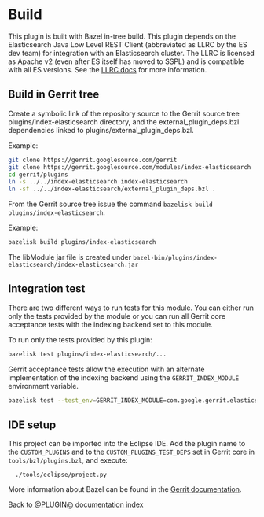# Build

This plugin is built with Bazel in-tree build. This plugin depends on the Elasticsearch Java Low
Level REST Client (abbreviated as LLRC by the ES dev team) for integration with an Elasticsearch
cluster. The LLRC is licensed as Apache v2 (even after ES itself has moved to SSPL) and is
compatible with all ES versions. See the [LLRC
docs](https://www.elastic.co/guide/en/elasticsearch/client/java-api-client/8.15/java-rest-low-usage-maven.html)
for more information.

## Build in Gerrit tree

Create a symbolic link of the repository source to the Gerrit source
tree plugins/index-elasticsearch directory, and the external_plugin_deps.bzl
dependencies linked to plugins/external_plugin_deps.bzl.

Example:

```sh
git clone https://gerrit.googlesource.com/gerrit
git clone https://gerrit.googlesource.com/modules/index-elasticsearch
cd gerrit/plugins
ln -s ../../index-elasticsearch index-elasticsearch
ln -sf ../../index-elasticsearch/external_plugin_deps.bzl .
```

From the Gerrit source tree issue the command `bazelisk build plugins/index-elasticsearch`.

Example:

```sh
bazelisk build plugins/index-elasticsearch
```

The libModule jar file is created under `bazel-bin/plugins/index-elasticsearch/index-elasticsearch.jar`

## Integration test

There are two different ways to run tests for this module. You can either run only the tests
provided by the module or you can run all Gerrit core acceptance tests with the indexing backend set
to this module.

To run only the tests provided by this plugin:

```sh
bazelisk test plugins/index-elasticsearch/...
```

Gerrit acceptance tests allow the execution with an alternate implementation of
the indexing backend using the `GERRIT_INDEX_MODULE` environment variable.

```sh
bazelisk test --test_env=GERRIT_INDEX_MODULE=com.google.gerrit.elasticsearch.ElasticIndexModule //...
```

## IDE setup

This project can be imported into the Eclipse IDE.
Add the plugin name to the `CUSTOM_PLUGINS` and to the
`CUSTOM_PLUGINS_TEST_DEPS` set in Gerrit core in
`tools/bzl/plugins.bzl`, and execute:

```
  ./tools/eclipse/project.py
```

More information about Bazel can be found in the [Gerrit
documentation](../../../Documentation/dev-bazel.html).

[Back to @PLUGIN@ documentation index][index]

[index]: index.html
